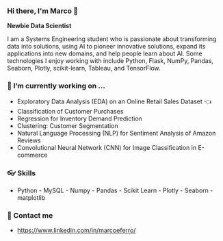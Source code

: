 ### Hi there, I'm Marco 👋
**Newbie Data Scientist**

I am a Systems Engineering student who is passionate about transforming data into solutions, using AI to pioneer innovative solutions, expand its applications into new domains, and help people learn about AI. Some technologies I enjoy working with include Python, Flask, NumPy, Pandas, Seaborn, Plotly, scikit-learn, Tableau, and TensorFlow. 

### 🔭 I’m currently working on ...
- Exploratory Data Analysis (EDA) on an Online Retail Sales Dataset 👈
- Classification of Customer Purchases
- Regression for Inventory Demand Prediction
- Clustering: Customer Segmentation
- Natural Language Processing (NLP) for Sentiment Analysis of Amazon Reviews
- Convolutional Neural Network (CNN) for Image Classification in E-commerce
  
### 👓 Skills  
- Python - MySQL - Numpy - Pandas - Scikit Learn - Plotly - Seaborn - matplotlib

### 📲 Contact me 
- https://www.linkedin.com/in/marcoeferro/
<!--
### 🔭 I’m currently working on ...
- Exploratory Data Analysis (EDA) on an Online Retail Sales Dataset 👈
- Classification of Customer Purchases
- Regression for Inventory Demand Prediction
- Clustering: Customer Segmentation
- Natural Language Processing (NLP) for Sentiment Analysis of Amazon Reviews
- Convolutional Neural Network (CNN) for Image Classification in E-commerce

### 🌱 I’m currently learning ...
I'm dedicated to sharpening my skills in Data Science. I'm exploring new concepts, reading relevant documentation, and working on small side projects to deepen my understanding and expertise.

**marcoeferro/marcoeferro** is a ✨ _special_ ✨ repository because its `README.md` (this file) appears on your GitHub profile.

Here are some ideas to get you started:

- 🔭 I’m currently working on ...
- 🌱 I’m currently learning ...
- 👯 I’m looking to collaborate on ...
- 🤔 I’m looking for help with ...
- 💬 Ask me about ...
- 📫 How to reach me: ...
- ⚡ Fun fact: ...
-->
